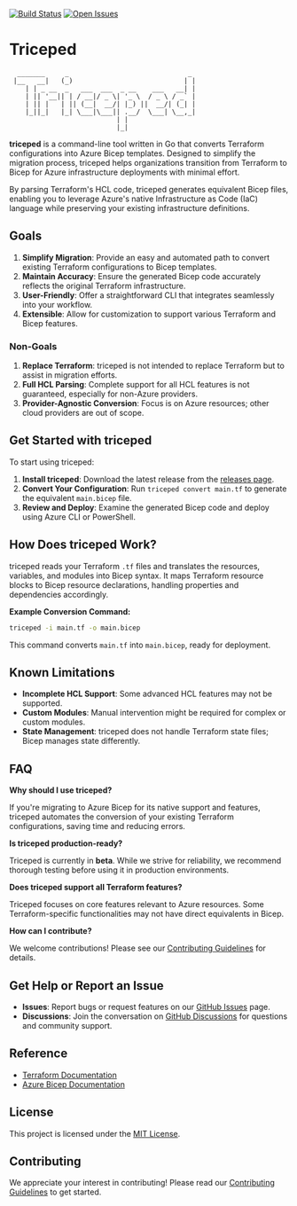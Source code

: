 [![Build Status](https://github.com/ru84/triceped/actions/workflows/build.yml/badge.svg)](https://github.com/ru84/triceped/actions/workflows/build.yml)
[![Open Issues](https://img.shields.io/github/issues/ru84/triceped?label=issues)](https://github.com/ru84/triceped/issues)

# Triceped

```
  _______     _                              _
 |__   __|   (_)                            | |
    | | _ __  _   ___  ___  _ __    ___   __| |
    | || '__|| | / __|/ _ \| '_ \  / _ \ / _` |
    | || |   | || (__|  __/| |_) ||  __/| (_| |
    |_||_|   |_| \___|\___|| .__/  \___| \__,_|
                           | |
                           |_|
```

**triceped** is a command-line tool written in Go that converts Terraform configurations into Azure Bicep templates. Designed to simplify the migration process, triceped helps organizations transition from Terraform to Bicep for Azure infrastructure deployments with minimal effort.

By parsing Terraform's HCL code, triceped generates equivalent Bicep files, enabling you to leverage Azure's native Infrastructure as Code (IaC) language while preserving your existing infrastructure definitions.

## Goals

1. **Simplify Migration**: Provide an easy and automated path to convert existing Terraform configurations to Bicep templates.
2. **Maintain Accuracy**: Ensure the generated Bicep code accurately reflects the original Terraform infrastructure.
3. **User-Friendly**: Offer a straightforward CLI that integrates seamlessly into your workflow.
4. **Extensible**: Allow for customization to support various Terraform and Bicep features.

### Non-Goals

1. **Replace Terraform**: triceped is not intended to replace Terraform but to assist in migration efforts.
2. **Full HCL Parsing**: Complete support for all HCL features is not guaranteed, especially for non-Azure providers.
3. **Provider-Agnostic Conversion**: Focus is on Azure resources; other cloud providers are out of scope.

## Get Started with triceped

To start using triceped:

1. **Install triceped**: Download the latest release from the [releases page](https://github.com/ru84/triceped/releases).
2. **Convert Your Configuration**: Run `triceped convert main.tf` to generate the equivalent `main.bicep` file.
3. **Review and Deploy**: Examine the generated Bicep code and deploy using Azure CLI or PowerShell.

## How Does triceped Work?

triceped reads your Terraform `.tf` files and translates the resources, variables, and modules into Bicep syntax. It maps Terraform resource blocks to Bicep resource declarations, handling properties and dependencies accordingly.

**Example Conversion Command:**

```bash
triceped -i main.tf -o main.bicep
```

This command converts `main.tf` into `main.bicep`, ready for deployment.

## Known Limitations

- **Incomplete HCL Support**: Some advanced HCL features may not be supported.
- **Custom Modules**: Manual intervention might be required for complex or custom modules.
- **State Management**: triceped does not handle Terraform state files; Bicep manages state differently.

## FAQ

**Why should I use triceped?**

If you're migrating to Azure Bicep for its native support and features, triceped automates the conversion of your existing Terraform configurations, saving time and reducing errors.

**Is triceped production-ready?**

Triceped is currently in **beta**. While we strive for reliability, we recommend thorough testing before using it in production environments.

**Does triceped support all Terraform features?**

Triceped focuses on core features relevant to Azure resources. Some Terraform-specific functionalities may not have direct equivalents in Bicep.

**How can I contribute?**

We welcome contributions! Please see our [Contributing Guidelines](https://github.com/ru84/triceped/blob/main/CONTRIBUTING.md) for details.

## Get Help or Report an Issue

- **Issues**: Report bugs or request features on our [GitHub Issues](https://github.com/ru84/triceped/issues) page.
- **Discussions**: Join the conversation on [GitHub Discussions](https://github.com/ru84/triceped/discussions) for questions and community support.

## Reference

- [Terraform Documentation](https://www.terraform.io/docs)
- [Azure Bicep Documentation](https://docs.microsoft.com/azure/azure-resource-manager/bicep/)

## License

This project is licensed under the [MIT License](https://github.com/ru84/triceped/blob/main/LICENSE).

## Contributing

We appreciate your interest in contributing! Please read our [Contributing Guidelines](https://github.com/ru84/triceped/blob/main/CONTRIBUTING.md) to get started.
